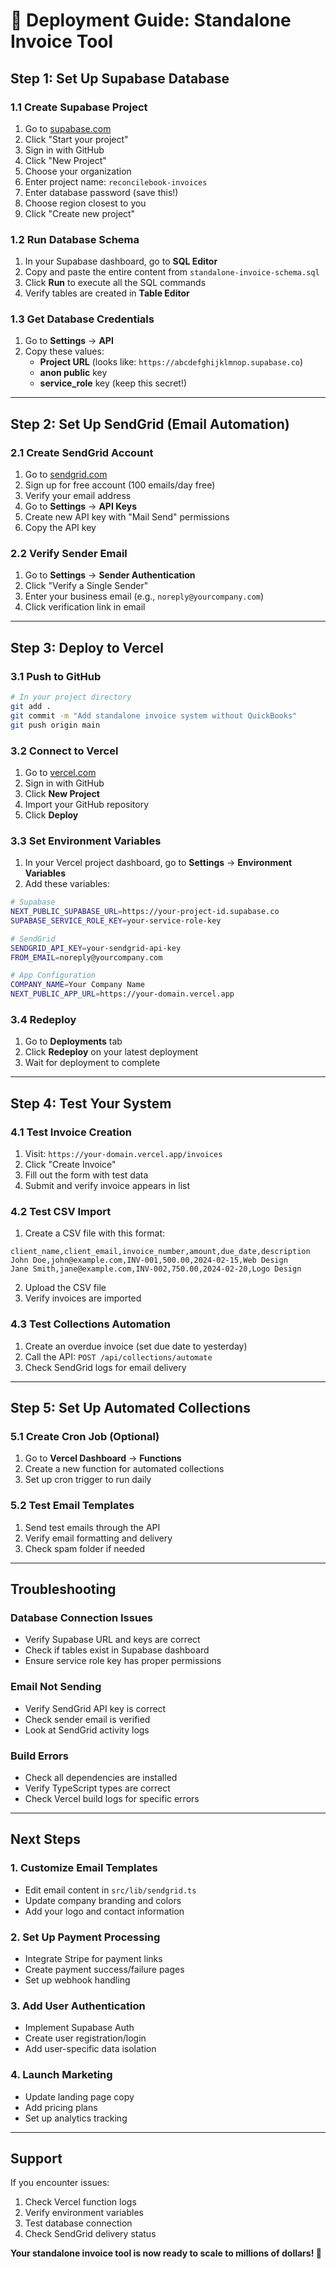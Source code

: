 # 🚀 **Deployment Guide: Standalone Invoice Tool**

## **Step 1: Set Up Supabase Database**

### **1.1 Create Supabase Project**
1. Go to [supabase.com](https://supabase.com)
2. Click "Start your project"
3. Sign in with GitHub
4. Click "New Project"
5. Choose your organization
6. Enter project name: `reconcilebook-invoices`
7. Enter database password (save this!)
8. Choose region closest to you
9. Click "Create new project"

### **1.2 Run Database Schema**
1. In your Supabase dashboard, go to **SQL Editor**
2. Copy and paste the entire content from `standalone-invoice-schema.sql`
3. Click **Run** to execute all the SQL commands
4. Verify tables are created in **Table Editor**

### **1.3 Get Database Credentials**
1. Go to **Settings** → **API**
2. Copy these values:
   - **Project URL** (looks like: `https://abcdefghijklmnop.supabase.co`)
   - **anon public** key
   - **service_role** key (keep this secret!)

---

## **Step 2: Set Up SendGrid (Email Automation)**

### **2.1 Create SendGrid Account**
1. Go to [sendgrid.com](https://sendgrid.com)
2. Sign up for free account (100 emails/day free)
3. Verify your email address
4. Go to **Settings** → **API Keys**
5. Create new API key with "Mail Send" permissions
6. Copy the API key

### **2.2 Verify Sender Email**
1. Go to **Settings** → **Sender Authentication**
2. Click "Verify a Single Sender"
3. Enter your business email (e.g., `noreply@yourcompany.com`)
4. Click verification link in email

---

## **Step 3: Deploy to Vercel**

### **3.1 Push to GitHub**
```bash
# In your project directory
git add .
git commit -m "Add standalone invoice system without QuickBooks"
git push origin main
```

### **3.2 Connect to Vercel**
1. Go to [vercel.com](https://vercel.com)
2. Sign in with GitHub
3. Click **New Project**
4. Import your GitHub repository
5. Click **Deploy**

### **3.3 Set Environment Variables**
1. In your Vercel project dashboard, go to **Settings** → **Environment Variables**
2. Add these variables:

```bash
# Supabase
NEXT_PUBLIC_SUPABASE_URL=https://your-project-id.supabase.co
SUPABASE_SERVICE_ROLE_KEY=your-service-role-key

# SendGrid
SENDGRID_API_KEY=your-sendgrid-api-key
FROM_EMAIL=noreply@yourcompany.com

# App Configuration
COMPANY_NAME=Your Company Name
NEXT_PUBLIC_APP_URL=https://your-domain.vercel.app
```

### **3.4 Redeploy**
1. Go to **Deployments** tab
2. Click **Redeploy** on your latest deployment
3. Wait for deployment to complete

---

## **Step 4: Test Your System**

### **4.1 Test Invoice Creation**
1. Visit: `https://your-domain.vercel.app/invoices`
2. Click "Create Invoice"
3. Fill out the form with test data
4. Submit and verify invoice appears in list

### **4.2 Test CSV Import**
1. Create a CSV file with this format:
```csv
client_name,client_email,invoice_number,amount,due_date,description
John Doe,john@example.com,INV-001,500.00,2024-02-15,Web Design
Jane Smith,jane@example.com,INV-002,750.00,2024-02-20,Logo Design
```

2. Upload the CSV file
3. Verify invoices are imported

### **4.3 Test Collections Automation**
1. Create an overdue invoice (set due date to yesterday)
2. Call the API: `POST /api/collections/automate`
3. Check SendGrid logs for email delivery

---

## **Step 5: Set Up Automated Collections**

### **5.1 Create Cron Job (Optional)**
1. Go to **Vercel Dashboard** → **Functions**
2. Create a new function for automated collections
3. Set up cron trigger to run daily

### **5.2 Test Email Templates**
1. Send test emails through the API
2. Verify email formatting and delivery
3. Check spam folder if needed

---

## **Troubleshooting**

### **Database Connection Issues**
- Verify Supabase URL and keys are correct
- Check if tables exist in Supabase dashboard
- Ensure service role key has proper permissions

### **Email Not Sending**
- Verify SendGrid API key is correct
- Check sender email is verified
- Look at SendGrid activity logs

### **Build Errors**
- Check all dependencies are installed
- Verify TypeScript types are correct
- Check Vercel build logs for specific errors

---

## **Next Steps**

### **1. Customize Email Templates**
- Edit email content in `src/lib/sendgrid.ts`
- Update company branding and colors
- Add your logo and contact information

### **2. Set Up Payment Processing**
- Integrate Stripe for payment links
- Create payment success/failure pages
- Set up webhook handling

### **3. Add User Authentication**
- Implement Supabase Auth
- Create user registration/login
- Add user-specific data isolation

### **4. Launch Marketing**
- Update landing page copy
- Add pricing plans
- Set up analytics tracking

---

## **Support**

If you encounter issues:
1. Check Vercel function logs
2. Verify environment variables
3. Test database connection
4. Check SendGrid delivery status

**Your standalone invoice tool is now ready to scale to millions of dollars! 🚀**
